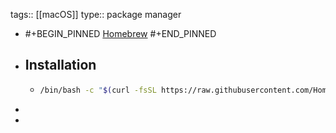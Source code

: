 tags:: [[macOS]]
type:: package manager

- #+BEGIN_PINNED
  [Homebrew](https://brew.sh/index_zh-tw)
  #+END_PINNED
- ## Installation
	- ```bash
	  /bin/bash -c "$(curl -fsSL https://raw.githubusercontent.com/Homebrew/install/HEAD/install.sh)"
	  ```
-
-